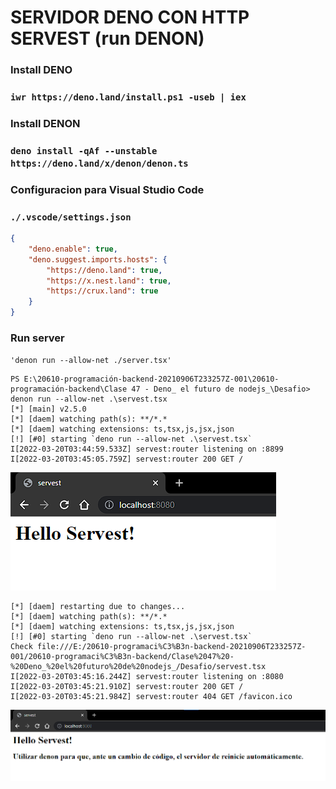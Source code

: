 # SERVIDOR DENO CON HTTP SERVEST (run DENON)


### Install DENO
### `iwr https://deno.land/install.ps1 -useb | iex`
### Install DENON
### `deno install -qAf --unstable https://deno.land/x/denon/denon.ts`

### Configuracion para Visual Studio Code 
### `./.vscode/settings.json`
```json
{
    "deno.enable": true,
    "deno.suggest.imports.hosts": {
        "https://deno.land": true,
        "https://x.nest.land": true,
        "https://crux.land": true
    }   
}
```
### Run server 

`'denon run --allow-net ./server.tsx'`

```
PS E:\20610-programación-backend-20210906T233257Z-001\20610-programación-backend\Clase 47 - Deno_ el futuro de nodejs_\Desafio> denon run --allow-net .\servest.tsx
[*] [main] v2.5.0
[*] [daem] watching path(s): **/*.*
[*] [daem] watching extensions: ts,tsx,js,jsx,json
[!] [#0] starting `deno run --allow-net .\servest.tsx`
I[2022-03-20T03:44:59.533Z] servest:router listening on :8899
I[2022-03-20T03:45:05.759Z] servest:router 200 GET /
```
![](/011956.png)
```
[*] [daem] restarting due to changes...
[*] [daem] watching path(s): **/*.*
[*] [daem] watching extensions: ts,tsx,js,jsx,json
[!] [#0] starting `deno run --allow-net .\servest.tsx`
Check file:///E:/20610-programaci%C3%B3n-backend-20210906T233257Z-001/20610-programaci%C3%B3n-backend/Clase%2047%20-%20Deno_%20el%20futuro%20de%20nodejs_/Desafio/servest.tsx
I[2022-03-20T03:45:16.244Z] servest:router listening on :8080
I[2022-03-20T03:45:21.910Z] servest:router 200 GET /
I[2022-03-20T03:45:21.984Z] servest:router 404 GET /favicon.ico
```
![](/012115.png)